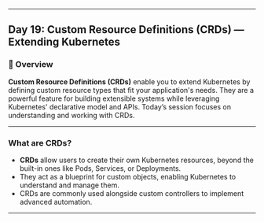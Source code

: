 ﻿---

## Day 19: Custom Resource Definitions (CRDs) — Extending Kubernetes

### 📘 Overview

**Custom Resource Definitions (CRDs)** enable you to extend Kubernetes by defining custom resource types that fit your application's needs. They are a powerful feature for building extensible systems while leveraging Kubernetes' declarative model and APIs. Today’s session focuses on understanding and working with CRDs.

---

### What are CRDs?

- **CRDs** allow users to create their own Kubernetes resources, beyond the built-in ones like Pods, Services, or Deployments.
- They act as a blueprint for custom objects, enabling Kubernetes to understand and manage them.
- CRDs are commonly used alongside custom controllers to implement advanced automation.

---